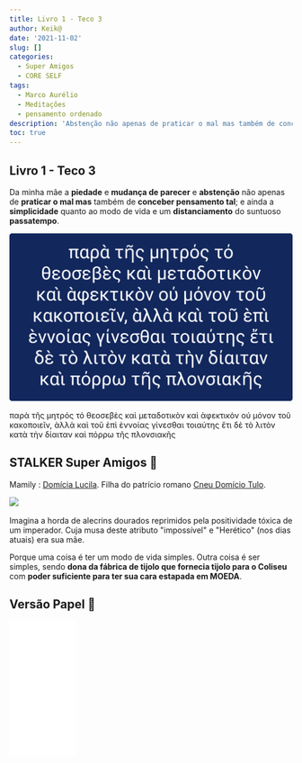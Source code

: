 ```yaml
---
title: Livro 1 - Teco 3
author: Keik@
date: '2021-11-02'
slug: []
categories:
  - Super Amigos
  - CORE SELF
tags:
  - Marco Aurélio
  - Meditações
  - pensamento ordenado
description: 'Abstenção não apenas de praticar o mal mas também de conceber pensamento tal'
toc: true
---
```


## Livro 1 - Teco 3

Da minha mãe a **piedade** e **mudança de parecer** e **abstenção** não apenas de **praticar o mal mas** também de **conceber pensamento tal**; e ainda a **simplicidade** quanto ao modo de vida e um **distanciamento** do suntuoso **passatempo**.


![](/post/2021-11-02-livro-1-teco-3/index.pt-br_files/L1T3.png)


παρὰ τῆς μητρός τό θεοσεβὲς καὶ μεταδοτικὸν καὶ ὰφεκτικὸν ού μόνον τοῦ κακοποιεῖν, ὰλλὰ καὶ τοῦ ὲπὶ ὲννοίας γίνεσθαι τοιαύτης ἔτι δὲ τὸ λιτὸν κατὰ τὴν δίαιταν καὶ πόρρω τῆς πλονσιακῆς


## STALKER Super Amigos :eyes:


Mamily : [Domícia Lucila](https://pt.wikipedia.org/wiki/Dom%C3%ADcia_Lucila). Filha do patrício romano [Cneu Domício Tulo](https://pt.wikipedia.org/wiki/Cneu_Dom%C3%ADcio_Tulo).

![](https://upload.wikimedia.org/wikipedia/commons/b/b3/Domitia_Lucilla_Minor.jpg)


Imagina a horda de alecrins dourados reprimidos pela positividade tóxica de um imperador. Cuja musa deste atributo "impossível" e "Herético" (nos dias atuais) era sua mãe.

Porque uma coisa é ter um modo de vida simples. 
Outra coisa é ser simples, sendo **dona da fábrica de tijolo que fornecia tijolo para o Coliseu** com **poder suficiente para ter sua cara estapada em MOEDA**.



## Versão Papel :book:
<iframe style="width:120px;height:240px;" marginwidth="0" marginheight="0" scrolling="no" frameborder="0" src="//ws-na.amazon-adsystem.com/widgets/q?ServiceVersion=20070822&OneJS=1&Operation=GetAdHtml&MarketPlace=BR&source=ss&ref=as_ss_li_til&ad_type=product_link&tracking_id=mundodekeika-20&language=pt_BR&marketplace=amazon&region=BR&placement=B092FVY4BB&asins=B092FVY4BB&linkId=37c5ec14221f61f811029aa88b520891&show_border=true&link_opens_in_new_window=true"></iframe>
